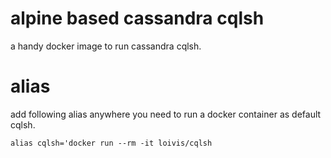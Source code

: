 # alpine based cassandra cqlsh

a handy docker image to run cassandra cqlsh.

# alias

add following alias anywhere you need to run a docker container as default cqlsh.

`alias cqlsh='docker run --rm -it loivis/cqlsh`
